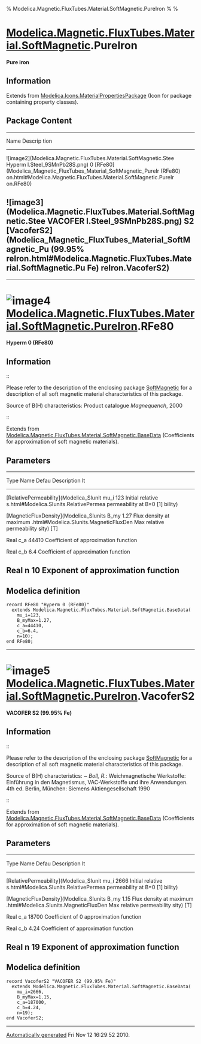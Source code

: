 % Modelica.Magnetic.FluxTubes.Material.SoftMagnetic.PureIron
% 
% 

[Modelica.Magnetic.FluxTubes.Material.SoftMagnetic](Modelica_Magnetic_FluxTubes_Material_SoftMagnetic.html#Modelica.Magnetic.FluxTubes.Material.SoftMagnetic).PureIron
======================================================================================================================================================================

**Pure iron**

Information
-----------

Extends from
[Modelica.Icons.MaterialPropertiesPackage](Modelica_Icons_MaterialPropertiesPackage.html#Modelica.Icons.MaterialPropertiesPackage)
(Icon for package containing property classes).

Package Content
---------------

  ------------------------------------------------------------------------
  Name                                                             Descrip
                                                                   tion
  ---------------------------------------------------------------- -------
  ![image2](Modelica.Magnetic.FluxTubes.Material.SoftMagnetic.Stee Hyperm
  l.Steel_9SMnPb28S.png)                                           0
  [RFe80](Modelica_Magnetic_FluxTubes_Material_SoftMagnetic_PureIr (RFe80)
  on.html#Modelica.Magnetic.FluxTubes.Material.SoftMagnetic.PureIr 
  on.RFe80)                                                        

  ![image3](Modelica.Magnetic.FluxTubes.Material.SoftMagnetic.Stee VACOFER
  l.Steel_9SMnPb28S.png)                                           S2
  [VacoferS2](Modelica_Magnetic_FluxTubes_Material_SoftMagnetic_Pu (99.95%
  reIron.html#Modelica.Magnetic.FluxTubes.Material.SoftMagnetic.Pu Fe)
  reIron.VacoferS2)                                                
  ------------------------------------------------------------------------

* * * * *

![image4](Modelica.Magnetic.FluxTubes.Material.SoftMagnetic.PureIron.RFe80I.png) [Modelica.Magnetic.FluxTubes.Material.SoftMagnetic.PureIron](Modelica_Magnetic_FluxTubes_Material_SoftMagnetic_PureIron.html#Modelica.Magnetic.FluxTubes.Material.SoftMagnetic.PureIron).RFe80
===============================================================================================================================================================================================================================================================================

**Hyperm 0 (RFe80)**

Information
-----------

::

Please refer to the description of the enclosing package
[SoftMagnetic](Modelica_Magnetic_FluxTubes_Material_SoftMagnetic.html#Modelica.Magnetic.FluxTubes.Material.SoftMagnetic)
for a description of all soft magnetic material characteristics of this
package.

Source of B(H) characteristics: Product catalogue *Magnequench*, 2000

::

Extends from
[Modelica.Magnetic.FluxTubes.Material.SoftMagnetic.BaseData](Modelica_Magnetic_FluxTubes_Material_SoftMagnetic.html#Modelica.Magnetic.FluxTubes.Material.SoftMagnetic.BaseData)
(Coefficients for approximation of soft magnetic materials).

Parameters
----------

  --------------------------------------------------------------------------
  Type                                   Name  Defau Description
                                               lt    
  -------------------------------------- ----- ----- -----------------------
  [RelativePermeability](Modelica_SIunit mu\_i 123   Initial relative
  s.html#Modelica.SIunits.RelativePermea             permeability at B=0 [1]
  bility)                                            

  [MagneticFluxDensity](Modelica_SIunits B\_my 1.27  Flux density at maximum
  .html#Modelica.SIunits.MagneticFluxDen Max         relative permeability
  sity)                                              [T]

  Real                                   c\_a  44410 Coefficient of
                                                     approximation function

  Real                                   c\_b  6.4   Coefficient of
                                                     approximation function

  Real                                   n     10    Exponent of
                                                     approximation function
  --------------------------------------------------------------------------

Modelica definition
-------------------

    record RFe80 "Hyperm 0 (RFe80)"
      extends Modelica.Magnetic.FluxTubes.Material.SoftMagnetic.BaseData(
        mu_i=123,
        B_myMax=1.27,
        c_a=44410,
        c_b=6.4,
        n=10);
    end RFe80;

* * * * *

![image5](Modelica.Magnetic.FluxTubes.Material.SoftMagnetic.PureIron.RFe80I.png) [Modelica.Magnetic.FluxTubes.Material.SoftMagnetic.PureIron](Modelica_Magnetic_FluxTubes_Material_SoftMagnetic_PureIron.html#Modelica.Magnetic.FluxTubes.Material.SoftMagnetic.PureIron).VacoferS2
===================================================================================================================================================================================================================================================================================

**VACOFER S2 (99.95% Fe)**

Information
-----------

::

Please refer to the description of the enclosing package
[SoftMagnetic](Modelica_Magnetic_FluxTubes_Material_SoftMagnetic.html#Modelica.Magnetic.FluxTubes.Material.SoftMagnetic)
for a description of all soft magnetic material characteristics of this
package.

Source of B(H) characteristics:
  ~ *Boll, R.*: Weichmagnetische Werkstoffe: Einführung in den
    Magnetismus, VAC-Werkstoffe und ihre Anwendungen. 4th ed. Berlin,
    München: Siemens Aktiengesellschaft 1990

::

Extends from
[Modelica.Magnetic.FluxTubes.Material.SoftMagnetic.BaseData](Modelica_Magnetic_FluxTubes_Material_SoftMagnetic.html#Modelica.Magnetic.FluxTubes.Material.SoftMagnetic.BaseData)
(Coefficients for approximation of soft magnetic materials).

Parameters
----------

  --------------------------------------------------------------------------
  Type                                   Name  Defau Description
                                               lt    
  -------------------------------------- ----- ----- -----------------------
  [RelativePermeability](Modelica_SIunit mu\_i 2666  Initial relative
  s.html#Modelica.SIunits.RelativePermea             permeability at B=0 [1]
  bility)                                            

  [MagneticFluxDensity](Modelica_SIunits B\_my 1.15  Flux density at maximum
  .html#Modelica.SIunits.MagneticFluxDen Max         relative permeability
  sity)                                              [T]

  Real                                   c\_a  18700 Coefficient of
                                               0     approximation function

  Real                                   c\_b  4.24  Coefficient of
                                                     approximation function

  Real                                   n     19    Exponent of
                                                     approximation function
  --------------------------------------------------------------------------

Modelica definition
-------------------

    record VacoferS2 "VACOFER S2 (99.95% Fe)"
      extends Modelica.Magnetic.FluxTubes.Material.SoftMagnetic.BaseData(
        mu_i=2666,
        B_myMax=1.15,
        c_a=187000,
        c_b=4.24,
        n=19);
    end VacoferS2;

* * * * *

[Automatically generated](http://www.3ds.com/) Fri Nov 12 16:29:52 2010.
